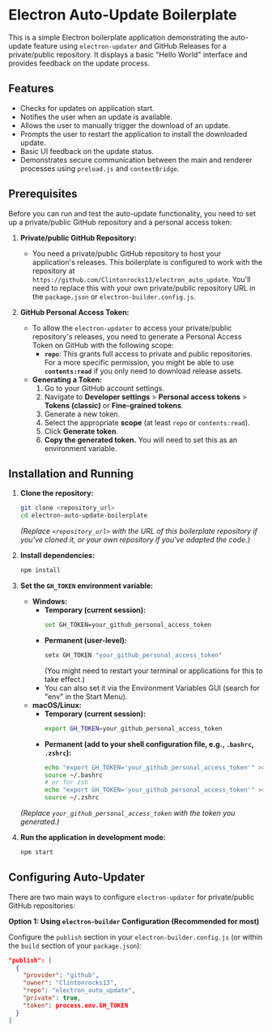 # Electron Auto-Update Boilerplate

This is a simple Electron boilerplate application demonstrating the auto-update feature using `electron-updater` and GitHub Releases for a private/public repository. It displays a basic "Hello World" interface and provides feedback on the update process.

## Features

* Checks for updates on application start.
* Notifies the user when an update is available.
* Allows the user to manually trigger the download of an update.
* Prompts the user to restart the application to install the downloaded update.
* Basic UI feedback on the update status.
* Demonstrates secure communication between the main and renderer processes using `preload.js` and `contextBridge`.

## Prerequisites

Before you can run and test the auto-update functionality, you need to set up a private/public GitHub repository and a personal access token:

1.  **Private/public GitHub Repository:**
    * You need a private/public GitHub repository to host your application's releases. This boilerplate is configured to work with the repository at `https://github.com/Clintonrocks13/electron_auto_update`. You'll need to replace this with your own private/public repository URL in the `package.json` or `electron-builder.config.js`.

2.  **GitHub Personal Access Token:**
    * To allow the `electron-updater` to access your private/public repository's releases, you need to generate a Personal Access Token on GitHub with the following scope:
        * **`repo`**: This grants full access to private and public repositories. For a more specific permission, you might be able to use **`contents:read`** if you only need to download release assets.
    * **Generating a Token:**
        1.  Go to your GitHub account settings.
        2.  Navigate to **Developer settings** > **Personal access tokens** > **Tokens (classic)** or **Fine-grained tokens**.
        3.  Generate a new token.
        4.  Select the appropriate **scope** (at least `repo` or `contents:read`).
        5.  Click **Generate token**.
        6.  **Copy the generated token.** You will need to set this as an environment variable.

## Installation and Running

1.  **Clone the repository:**
    ```bash
    git clone <repository_url>
    cd electron-auto-update-boilerplate
    ```
    *(Replace `<repository_url>` with the URL of this boilerplate repository if you've cloned it, or your own repository if you've adapted the code.)*

2.  **Install dependencies:**
    ```bash
    npm install
    ```

3.  **Set the `GH_TOKEN` environment variable:**
    * **Windows:**
        * **Temporary (current session):**
            ```bash
            set GH_TOKEN=your_github_personal_access_token
            ```
        * **Permanent (user-level):**
            ```bash
            setx GH_TOKEN "your_github_personal_access_token"
            ```
            (You might need to restart your terminal or applications for this to take effect.)
        * You can also set it via the Environment Variables GUI (search for "env" in the Start Menu).
    * **macOS/Linux:**
        * **Temporary (current session):**
            ```bash
            export GH_TOKEN=your_github_personal_access_token
            ```
        * **Permanent (add to your shell configuration file, e.g., `.bashrc`, `.zshrc`):**
            ```bash
            echo "export GH_TOKEN='your_github_personal_access_token'" >> ~/.bashrc
            source ~/.bashrc
            # or for zsh
            echo "export GH_TOKEN='your_github_personal_access_token'" >> ~/.zshrc
            source ~/.zshrc
            ```
    *(Replace `your_github_personal_access_token` with the token you generated.)*

4.  **Run the application in development mode:**
    ```bash
    npm start
    ```

## Configuring Auto-Updater

There are two main ways to configure `electron-updater` for private/public GitHub repositories:

**Option 1: Using `electron-builder` Configuration (Recommended for most)**

Configure the `publish` section in your `electron-builder.config.js` (or within the `build` section of your `package.json`):

```json
"publish": [
  {
    "provider": "github",
    "owner": "Clintonrocks13",
    "repo": "electron_auto_update",
    "private": true,
    "token": process.env.GH_TOKEN
  }
]